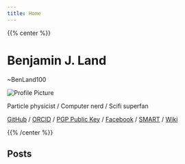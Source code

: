 ```yaml
---
title: Home
---
```


{{% center %}}

# Benjamin J. Land
~BenLand100

![Profile Picture](/images/profile.jpg)

Particle physicist / Computer nerd / Scifi superfan

[GitHub](https://github.com/BenLand100/) /
[ORCID](https://orcid.org/0000-0002-1775-6969) /
[PGP Public Key](https://ben.land/benland100.pub) /
[Facebook](https://facebook.com/benland100) /
[SMART](https://ben.land/smart.php) /
[Wiki](https://ben.land/wiki/)

{{% /center %}}

## Posts
